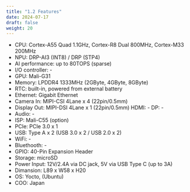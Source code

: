 ```yaml
---
title: "1.2 Features"
date: 2024-07-17
draft: false
weight: 20
---
```


* CPU:
Cortex-A55 Quad 1.1GHz,
Cortex-R8 Dual 800MHz,
Cortex-M33 200MHz
* NPU: DRP-AI3 (INT8) / DRP (STP4)
* AI performance: up to 80TOPS (sparse)
* I/O controller: -
* GPU: Mali-G31
* Memory: LPDDR4 1333MHz (2GByte, 4GByte, 8GByte)
* RTC: built-in, powered from external battery
* Ethernet: Gigabit Ethernet
* Camera In: MIPI-CSI 4Lane x 4 (22pin/0.5mm)
* Display Out: MIPI-DSI 4Lane x 1 (22pin/0.5mm)
HDMI: -
DP: -
* Audio: -
* ISP: Mali-C55 (option)
* PCIe: PCIe 3.0 x 1
* USB: Type A x 2 (USB 3.0 x 2 / USB 2.0 x 2)
* WiFi: -
* Bluethooth: -
* GPIO: 40-Pin Expansion Header
* Storage: microSD
* Power Input:
12V/2.4A via DC jack,
5V via USB Type C (up to 3A)
* Dimansion: L89 x W58 x H20
* OS: Yocto, (Ubuntu)
* COO: Japan
